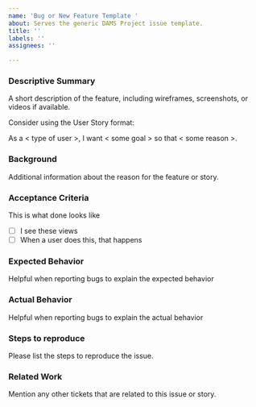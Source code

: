 ```yaml
---
name: 'Bug or New Feature Template '
about: Serves the generic DAMS Project issue template.
title: ''
labels: ''
assignees: ''

---
```


### Descriptive Summary

A short description of the feature, including wireframes, screenshots, or videos if available.

Consider using the User Story format:

As a < type of user >, I want < some goal > so that < some reason >.

### Background 

Additional information about the reason for the feature or story. 

### Acceptance Criteria

This is what done looks like

* [ ] I see these views
* [ ] When a user does this, that happens

### Expected Behavior 

Helpful when reporting bugs to explain the expected behavior 

### Actual Behavior

Helpful when reporting bugs to explain the actual behavior 

### Steps to reproduce 

Please list the steps to reproduce the issue.

### Related Work 

Mention any other tickets that are related to this issue or story.
